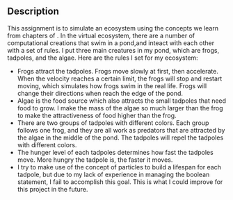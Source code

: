 ## Description
This assignment is to simulate an ecosystem using the concepts we learn from chapters of <The Nature of Code>. In the virtual ecosystem, there are a number of computational creations that swim in a pond,and inteact with each other with a set of rules. 
I put three main creatures in my pond, which are frogs, tadpoles, and the algae. Here are the rules I set for my ecosystem:
  - Frogs attract the tadpoles. Frogs move slowly at first, then accelerate. When the velocity reaches a certain limit, the frogs will stop and restart moving, which simulates how frogs swim in the real life. Frogs will change their directions when reach the edge of the pond. 
  - Algae is the food source which also attracts the small tadpoles that need food to grow. I make the mass of the algae so much larger than the frog to make the attractiveness of food higher than the frog. 
  - There are two groups of tadpoles with different colors. Each group follows one frog, and they are all work as predators that are attracted by the algae in the middle of the pond. The tadpoles will repel the tadpoles with different colors. 
  - The hunger level of each tadpoles determines how fast the tadpoles move. More hungry the tadpole is, the faster it moves.
  - I try to make use of the concept of particles to build a lifespan for each tadpole, but due to my lack of experience in managing the boolean statement, I fail to accomplish this goal. This is what I could improve for this project in the future. 
